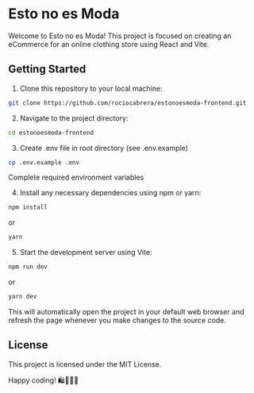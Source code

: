 # Esto no es Moda

Welcome to Esto no es Moda! This project is focused on creating an eCommerce for an online clothing store using React and Vite.

## Getting Started

1. Clone this repository to your local machine:

```bash
git clone https://github.com/rociocabrera/estonoesmoda-frontend.git
```

2. Navigate to the project directory:

```bash
cd estonoesmoda-frontend
```

3. Create .env file in root directory (see .env.example)

```bash
cp .env.example .env
```

Complete required environment variables

4. Install any necessary dependencies using npm or yarn:

```bash
npm install
```

or

```bash
yarn
```

5. Start the development server using Vite:

```bash
npm run dev
```

or

```bash
yarn dev
```

This will automatically open the project in your default web browser and refresh the page whenever you make changes to the source code.

## License

This project is licensed under the MIT License.

Happy coding! 🛍️👕👖👗
